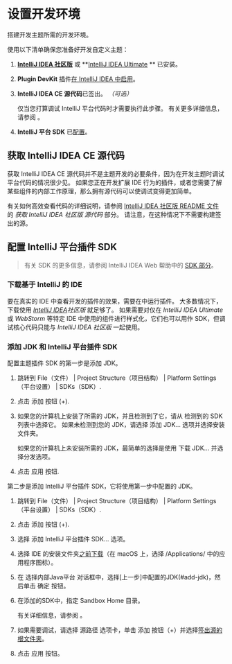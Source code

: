 <!-- Copyright 2000-2023 JetBrains s.r.o. and contributors. Use of this source code is governed by the Apache 2.0 license. -->

# 设置开发环境

<link-summary>搭建开发主题所需的开发环境。</link-summary>

<procedure title="初步步骤">

使用以下清单确保您准备好开发自定义主题：

1. **[IntelliJ IDEA 社区版](https://www.jetbrains.com/idea/download/)** 或 **[IntelliJ IDEA Ultimate](https://www.jetbrains.com/idea/download/) ** 已安装。
2. **Plugin DevKit** 插件[在 IntelliJ IDEA 中启用](https://www.jetbrains.com/help/idea/managing-plugins.html)。
3. **IntelliJ IDEA CE 源代码**已签出。 _（可选）_

   仅当您打算调试 IntelliJ 平台代码时才需要执行此步骤。
   有关更多详细信息，请参阅 [](#intellij-idea-ce)。
4. **IntelliJ 平台 SDK** 已[配置](#intellij-sdk)。

</procedure>

## 获取 IntelliJ IDEA CE 源代码

获取 IntelliJ IDEA CE 源代码并不是主题开发的必要条件，因为在开发主题时调试平台代码的情况很少见。
如果您正在开发扩展 IDE 行为的插件，或者您需要了解某些组件的内部工作原理，那么拥有源代码可以使调试变得更加简单。

有关如何高效查看代码的详细说明，请参阅 [IntelliJ IDEA 社区版 README 文件](%gh-ic%/README.md) 的 _获取 IntelliJ IDEA 社区版 源代码_ 部分。
请注意，在这种情况下不需要构建签出的源。

## 配置 IntelliJ 平台插件 SDK

> 有关 SDK 的更多信息，请参阅 IntelliJ IDEA Web 帮助中的 [SDK 部分](https://www.jetbrains.com/help/idea/working-with-sdks.html)。

### 下载基于 IntelliJ 的 IDE

要在真实的 IDE 中查看开发的插件的效果，需要在[](ide_development_instance.md)中运行插件。
大多数情况下，下载使用 _[IntelliJ IDEA](https://www.jetbrains.com/idea/download/)社区版_ 就足够了。
如果需要对仅在 _IntelliJ IDEA Ultimate_ 或 _WebStorm_ 等特定 IDE 中使用的组件进行样式化，它们也可以用作 SDK，但调试核心代码只能与 _IntelliJ IDEA 社区版_ 一起使用。

### 添加 JDK 和 IntelliJ 平台插件 SDK

配置主题插件 SDK 的第一步是添加 JDK。

<include from="snippets.md" element-id="apiChangesJavaVersion"/>

<procedure title="添加 JDK" id="add-jdk">

1. 跳转到 <ui-path>File（文件） | Project Structure（项目结构） | Platform Settings（平台设置） | SDKs（SDK）</ui-path>.
2. 点击 <control>添加</control> 按钮 (<control>+</control>).
3. 如果您的计算机上安装了所需的 JDK，并且检测到了它，请从 <control>检测到的 SDK</control> 列表中选择它。
   如果未检测到您的 JDK，请选择 <control>添加 JDK...</control> 选项并选择安装文件夹。

   如果您的计算机上未安装所需的 JDK，最简单的选择是使用 <control>下载 JDK...</control> 并选择分发选项。
4. 点击 <control>应用</control> 按钮.

</procedure>

第二步是添加 IntelliJ 平台插件 SDK，它将使用第一步中配置的 JDK。

<procedure title="添加 IntelliJ 平台插件 SDK" id="add-intellij-platform-plugin-sdk">

1. 跳转到 <ui-path>File（文件） | Project Structure（项目结构） | Platform Settings（平台设置） | SDKs（SDK）</ui-path>.
2. 点击 <control>添加</control> 按钮 (<control>+</control>).
3. 选择 <control>添加 IntelliJ 平台插件 SDK...</control> 选项。
4. 选择 IDE 的安装文件夹[之前下载](#intellij-ide)（在 macOS 上，选择 <path>/Applications/</path> 中的应用程序图标）。
5. 在 <control>选择内部Java平台</control> 对话框中，选择[上一步]中配置的JDK(#add-jdk)，然后单击 <control>确定</control> 按钮。
6. 在添加的SDK中，指定 <control>Sandbox Home</control> 目录。

   有关详细信息，请参阅 [](ide_development_instance.md#开发实例沙盒目录)。
7. 如果需要调试，请选择 <control>源路径</control> 选项卡，单击 <control>添加</control> 按钮（<control>+</control>）并选择[签出源的根文件夹](#intellij-idea-ce)。
8. 点击 <control>应用</control> 按钮。

</procedure>
